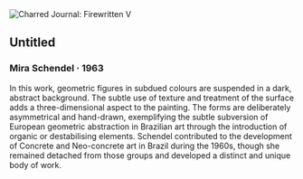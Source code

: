 <div class="artwork-of-the-day">
  <div class="container">
    <div class="img-wrapper">
      <img
        src="https://uploads1.wikiart.org/images/mira-schendel/untitled-1963(1).jpg!Large.jpg"
        alt="Charred Journal: Firewritten V" />
    </div>
    <div class="artwork-detail">
      <div class="artwork-origin"> 
        <h2 class="artwork-name">Untitled</h2>
        <h3 class="artist">
          Mira Schendel
                    ·  1963
        </h3>
      </div>
      <p class="description">
        <span class="artwork-description-text ng-binding" ng-bind-html="viewModel.ArtworkOfTheDay.Description | unsafe">In this work, geometric figures in subdued colours are suspended in a dark, abstract background. The subtle use of texture and treatment of the surface adds a three-dimensional aspect to the painting. The forms are deliberately asymmetrical and hand-drawn, exemplifying the subtle subversion of European geometric abstraction in Brazilian art through the introduction of organic or destabilising elements. Schendel contributed to the development of Concrete and Neo-concrete art in Brazil during the 1960s, though she remained detached from those groups and developed a distinct and unique body of work.</span>
                        <div class="text-shadow-container" ng-show="showShadow" style=""></div>
      </p>
    </div>
  </div>

</div>
